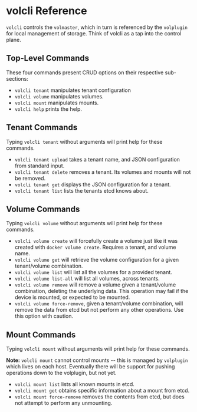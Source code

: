 # volcli Reference

`volcli` controls the `volmaster`, which in turn is referenced by the
`volplugin` for local management of storage. Think of volcli as a tap into the
control plane.

## Top-Level Commands

These four commands present CRUD options on their respective sub-sections:

* `volcli tenant` manipulates tenant configuration
* `volcli volume` manipulates volumes. 
* `volcli mount` manipulates mounts.
* `volcli help` prints the help.

## Tenant Commands

Typing `volcli tenant` without arguments will print help for these commands.

* `volcli tenant upload` takes a tenant name, and JSON configuration from standard input.
* `volcli tenant delete` removes a tenant. Its volumes and mounts will not be removed.
* `volcli tenant get` displays the JSON configuration for a tenant.
* `volcli tenant list` lists the tenants etcd knows about.

## Volume Commands

Typing `volcli volume` without arguments will print help for these commands.

* `volcli volume create` will forcefully create a volume just like it was created with
  `docker volume create`. Requires a tenant, and volume name.
* `volcli volume get` will retrieve the volume configuration for a given tenant/volume combination.
* `volcli volume list` will list all the volumes for a provided tenant.
* `volcli volume list-all` will list all volumes, across tenants.
* `volcli volume remove` will remove a volume given a tenant/volume
  combination, deleting the underlying data.  This operation may fail if the
  device is mounted, or expected to be mounted.
* `volcli volume force-remove`, given a tenant/volume combination, will remove
  the data from etcd but not perform any other operations. Use this option with
  caution.

## Mount Commands

Typing `volcli mount` without arguments will print help for these commands.

**Note:** `volcli mount` cannot control mounts -- this is managed by
`volplugin` which lives on each host. Eventually there will be support for
pushing operations down to the volplugin, but not yet.

* `volcli mount list` lists all known mounts in etcd.
* `volcli mount get` obtains specific information about a mount from etcd.
* `volcli mount force-remove` removes the contents from etcd, but does not
  attempt to perform any unmounting.
